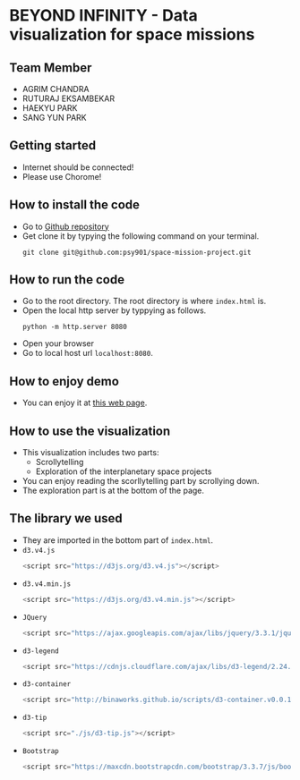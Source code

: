 # BEYOND INFINITY - Data visualization for space missions

## Team Member
- AGRIM CHANDRA
- RUTURAJ EKSAMBEKAR
- HAEKYU PARK
- SANG YUN PARK

## Getting started
- Internet should be connected!
- Please use Chorome!

## How to install the code
- Go to [Github repository](https://github.com/psy901/space-mission-project)
- Get clone it by typying the following command on your terminal.
    ```
    git clone git@github.com:psy901/space-mission-project.git
    ```

## How to run the code
- Go to the root directory. The root directory is where `index.html` is.
- Open the local http server by typpying as follows.
    ```
    python -m http.server 8080
    ```
- Open your browser
- Go to local host url `localhost:8080`.

## How to enjoy demo
- You can enjoy it at [this web page](....).

## How to use the visualization
- This visualization includes two parts: 
    - Scrollytelling
    - Exploration of the interplanetary space projects
- You can enjoy reading the scorllytelling part by scrollying down.
- The exploration part is at the bottom of the page.

## The library we used
- They are imported in the bottom part of `index.html`.
- `d3.v4.js`
    ```python
    <script src="https://d3js.org/d3.v4.js"></script>   
    ```
- `d3.v4.min.js`
    ```python
    <script src="https://d3js.org/d3.v4.min.js"></script>
    ```
- `JQuery`
    ```python
    <script src="https://ajax.googleapis.com/ajax/libs/jquery/3.3.1/jquery.min.js"></script>
    ```
- `d3-legend`
    ```python
    <script src="https://cdnjs.cloudflare.com/ajax/libs/d3-legend/2.24.0/d3-legend.js"></script>
    ```
- `d3-container`
    ```python
    <script src="http://binaworks.github.io/scripts/d3-container.v0.0.1.min.js"></script>
    ```
- `d3-tip`
    ```python
    <script src="./js/d3-tip.js"></script>
    ```
- `Bootstrap`
    ```python
    <script src="https://maxcdn.bootstrapcdn.com/bootstrap/3.3.7/js/bootstrap.min.js" integrity="sha384-Tc5IQib027qvyjSMfHjOMaLkfuWVxZxUPnCJA7l2mCWNIpG9mGCD8wGNIcPD7Txa" crossorigin="anonymous"></script>
    ```





